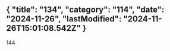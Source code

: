 {
  "title": "134",
  "category": "114",
  "date": "2024-11-26",
  "lastModified": "2024-11-26T15:01:08.542Z"
}
---
144